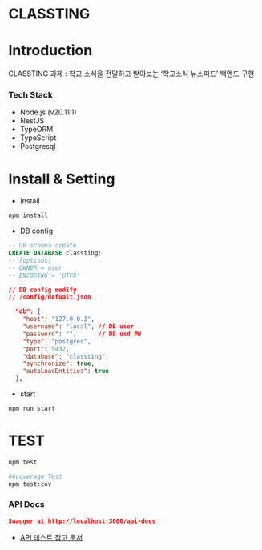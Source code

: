 # CLASSTING

# Introduction

CLASSTING 과제 : 학교 소식을 전달하고 받아보는 ‘학교소식 뉴스피드’ 백엔드 구현

### Tech Stack

- Node.js (v20.11.1)
- NestJS
- TypeORM
- TypeScript
- Postgresql

# Install & Setting

- Install

```bash
npm install

```

- DB config

```sql
-- DB schema create
CREATE DATABASE classting; 
-- [options] 
-- OWNER = user 
-- ENCODING = 'UTF8'

```

```json
// DB config modify
// /config/defualt.json

  "db": {
    "host": "127.0.0.1",
    "username": "local", // DB user
    "password": "",      // DB usd PW
    "type": "postgres",
    "port": 5432,
    "database": "classting",
    "synchronize": true,
    "autoLoadEntities": true
  },
```

- start

```bash
npm run start
```

# TEST

```bash
npm test

##coverage Test
npm test:cov
```

### API Docs

```json
Swagger at http://localhost:3000/api-docs
```

- [API 테스트 참고 문서](https://github.com/Yeom-YungIn/Classting/tree/master/docs)